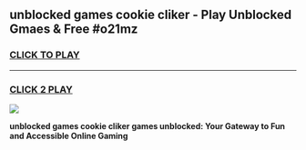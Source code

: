 
## unblocked games cookie cliker - Play Unblocked Gmaes & Free #o21mz
<h3>
<a href="https://news.freeplayer.one?title=unblocked_games_cookie_cliker&ref=03M">CLICK TO PLAY</a></h3>
<hr>

<h3>
<a href="https://news.freeplayer.one?title=unblocked_games_cookie_cliker&ref=03M">CLICK 2 PLAY</a>
  
</h3>

<a href="https://news.freeplayer.one?title=unblocked_games_cookie_cliker&ref=03M"><img src="https://clearcache.store/games.png"></a>


**unblocked games cookie cliker games unblocked: Your Gateway to Fun and Accessible Online Gaming**
